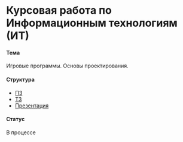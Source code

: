 Курсовая работа по Информационным технологиям (ИТ)
=========================

#### Тема
Игровые программы. Основы проектирования.

#### Структура
* [ПЗ](abstract)
* [ТЗ](specification)
* [Презентация](presentation)

#### Статус
В процессе
